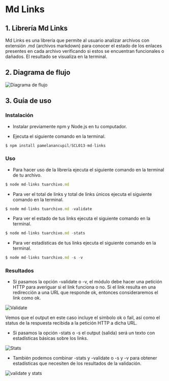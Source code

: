 # Md Links


## 1. Librería Md Links

Md Links es una librería que permite al usuario analizar archivos con extensión .md (archivos markdown) para conocer el estado de los enlaces presentes en cada archivo verificando si estos se encuentran funcionales o dañados. El resultado se visualiza en la terminal.

## 2. Diagrama de flujo

![Diagrama de flujo](https://i.ibb.co/PG908mC/diagrama-de-flujo.jpg)

## 3. Guía de uso

### Instalación
* Instalar previamente npm y Node.js en tu computador.

* Ejecuta el siguiente comando en la terminal.
```js
$ npm install pamelanancupil/SCL013-md-links 
```

### Uso

* Para hacer uso de la librería ejecuta el siguiente comando en la terminal de tu archivo.
```js
$ node md-links tuarchivo.md
```
* Para ver el total de links y total de links únicos ejecuta el siguiente comando en la terminal.
```js
$ node md-links tuarchivo.md -validate
```
* Para ver el estado de tus links ejecuta el siguiente comando en la terminal.
```js
$ node md-links tuarchivo.md -stats
```
* Para ver estadísticas de tus links ejecuta el siguiente comando en la terminal.
```js
$ node md-links tuarchivo.md -s -v
```

### Resultados
* Si pasamos la opción -validate o -v, el módulo debe hacer una petición HTTP para averiguar si el link funciona o no. Si el link resulta en una redirección a una URL que responde ok, entonces consideraremos el link como ok.

![Validate](https://i.ibb.co/qRRzCwQ/v.jpg)

Vemos que el output en este caso incluye el símbolo ok o fail, así como el status de la respuesta recibida a la petición HTTP a dicha URL.

* Si pasamos la opción -stats o -s el output (salida) será un texto con estadísticas básicas sobre los links.

![Stats](https://i.ibb.co/nzbwdTP/s.jpg)

* También podemos combinar -stats y -validate o -s y -v para obtener estadísticas que necesiten de los resultados de la validación.

![validate y stats](https://i.ibb.co/JFzD6tG/s-v.jpg)

